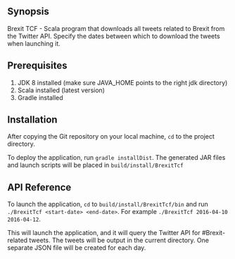 ## Synopsis

Brexit TCF - Scala program that downloads all tweets related to Brexit from the Twitter API. Specify the dates between
which to download the tweets when launching it.

## Prerequisites

1. JDK 8 installed (make sure JAVA_HOME points to the right jdk directory)
1. Scala installed (latest version)
1. Gradle installed

## Installation

After copying the Git repository on your local machine, ```cd``` to the project directory.

To deploy the application, run ```gradle installDist```. The generated JAR files and launch scripts will be 
placed in ```build/install/BrexitTcf```

## API Reference

To launch the application, ```cd``` to ```build/install/BrexitTcf/bin``` and run
```./BrexitTcf <start-date> <end-date>```. For example ```./BrexitTcf 2016-04-10 2016-04-12```.

This will launch the application, and it will query the Twitter API for #Brexit-related tweets. The tweets will be
output in the current directory. One separate JSON file will be created for each day.